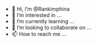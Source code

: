 - 👋 Hi, I’m @Rankimphina
- 👀 I’m interested in ...
- 🌱 I’m currently learning ...
- 💞️ I’m looking to collaborate on ...
- 📫 How to reach me ...

<!---
Rankimphina/Rankimphina is a ✨ special ✨ repository because its `README.md` (this file) appears on your GitHub profile.
You can click the Preview link to take a look at your changes.
--->
